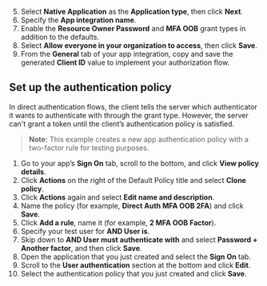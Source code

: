 5. Select **Native Application** as the **Application type**, then click **Next**.
1. Specify the **App integration name**.
1. Enable the **Resource Owner Password** and **MFA OOB** grant types in addition to the defaults.
1. Select **Allow everyone in your organization to access**, then click **Save**.
1. From the **General** tab of your app integration, copy and save the generated **Client ID** value to implement your authorization flow.

## Set up the authentication policy

In direct authentication flows, the client tells the server which authenticator it wants to authenticate with through the grant type. However, the server can't grant a token until the client’s authentication policy is satisfied.

> **Note:** This example creates a new app authentication policy with a two-factor rule for testing purposes.

1. Go to your app’s **Sign On** tab, scroll to the bottom, and click **View policy details**.
1. Click **Actions** on the right of the Default Policy title and select **Clone policy**.
1. Click **Actions** again and select **Edit name and description**.
1. Name the policy (for example, **Direct Auth MFA OOB 2FA**) and click **Save**.
1. Click **Add a rule**, name it (for example, **2 MFA OOB Factor**).
1. Specify your test user for **AND User is**.
1. Skip down to **AND User must authenticate with** and select **Password + Another factor**, and then click **Save**.
1. Open the application that you just created and select the **Sign On** tab.
1. Scroll to the **User authentication** section at the bottom and click **Edit**.
1. Select the authentication policy that you just created and click **Save**.
